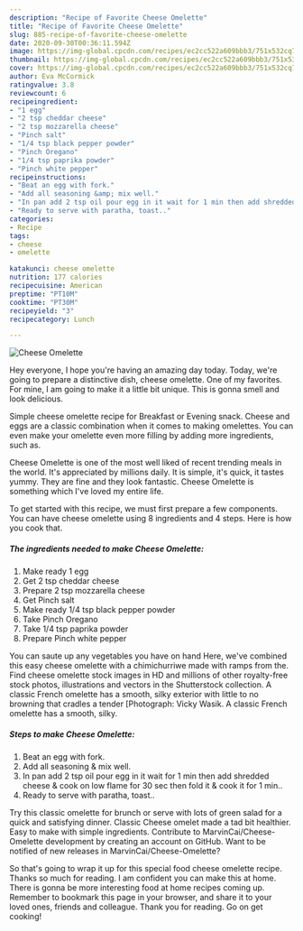 ```yaml
---
description: "Recipe of Favorite Cheese Omelette"
title: "Recipe of Favorite Cheese Omelette"
slug: 885-recipe-of-favorite-cheese-omelette
date: 2020-09-30T00:36:11.594Z
image: https://img-global.cpcdn.com/recipes/ec2cc522a609bbb3/751x532cq70/cheese-omelette-recipe-main-photo.jpg
thumbnail: https://img-global.cpcdn.com/recipes/ec2cc522a609bbb3/751x532cq70/cheese-omelette-recipe-main-photo.jpg
cover: https://img-global.cpcdn.com/recipes/ec2cc522a609bbb3/751x532cq70/cheese-omelette-recipe-main-photo.jpg
author: Eva McCormick
ratingvalue: 3.8
reviewcount: 6
recipeingredient:
- "1 egg"
- "2 tsp cheddar cheese"
- "2 tsp mozzarella cheese"
- "Pinch salt"
- "1/4 tsp black pepper powder"
- "Pinch Oregano"
- "1/4 tsp paprika powder"
- "Pinch white pepper"
recipeinstructions:
- "Beat an egg with fork."
- "Add all seasoning &amp; mix well."
- "In pan add 2 tsp oil pour egg in it wait for 1 min then add shredded cheese &amp; cook on low flame for 30 sec then fold it &amp; cook it for 1 min.."
- "Ready to serve with paratha, toast.."
categories:
- Recipe
tags:
- cheese
- omelette

katakunci: cheese omelette 
nutrition: 177 calories
recipecuisine: American
preptime: "PT10M"
cooktime: "PT30M"
recipeyield: "3"
recipecategory: Lunch

---
```



![Cheese Omelette](https://img-global.cpcdn.com/recipes/ec2cc522a609bbb3/751x532cq70/cheese-omelette-recipe-main-photo.jpg)

Hey everyone, I hope you're having an amazing day today. Today, we're going to prepare a distinctive dish, cheese omelette. One of my favorites. For mine, I am going to make it a little bit unique. This is gonna smell and look delicious.

Simple cheese omelette recipe for Breakfast or Evening snack. Cheese and eggs are a classic combination when it comes to making omelettes. You can even make your omelette even more filling by adding more ingredients, such as.

Cheese Omelette is one of the most well liked of recent trending meals in the world. It's appreciated by millions daily. It is simple, it's quick, it tastes yummy. They are fine and they look fantastic. Cheese Omelette is something which I've loved my entire life.


To get started with this recipe, we must first prepare a few components. You can have cheese omelette using 8 ingredients and 4 steps. Here is how you cook that.

<!--inarticleads1-->

##### The ingredients needed to make Cheese Omelette:

1. Make ready 1 egg
1. Get 2 tsp cheddar cheese
1. Prepare 2 tsp mozzarella cheese
1. Get Pinch salt
1. Make ready 1/4 tsp black pepper powder
1. Take Pinch Oregano
1. Take 1/4 tsp paprika powder
1. Prepare Pinch white pepper


You can saute up any vegetables you have on hand Here, we&#39;ve combined this easy cheese omelette with a chimichurriwe made with ramps from the. Find cheese omelette stock images in HD and millions of other royalty-free stock photos, illustrations and vectors in the Shutterstock collection. A classic French omelette has a smooth, silky exterior with little to no browning that cradles a tender [Photograph: Vicky Wasik. A classic French omelette has a smooth, silky. 

<!--inarticleads2-->

##### Steps to make Cheese Omelette:

1. Beat an egg with fork.
1. Add all seasoning &amp; mix well.
1. In pan add 2 tsp oil pour egg in it wait for 1 min then add shredded cheese &amp; cook on low flame for 30 sec then fold it &amp; cook it for 1 min..
1. Ready to serve with paratha, toast..


Try this classic omelette for brunch or serve with lots of green salad for a quick and satisfying dinner. Classic Cheese omelet made a tad bit healthier. Easy to make with simple ingredients. Contribute to MarvinCai/Cheese-Omelette development by creating an account on GitHub. Want to be notified of new releases in MarvinCai/Cheese-Omelette? 

So that's going to wrap it up for this special food cheese omelette recipe. Thanks so much for reading. I am confident you can make this at home. There is gonna be more interesting food at home recipes coming up. Remember to bookmark this page in your browser, and share it to your loved ones, friends and colleague. Thank you for reading. Go on get cooking!

